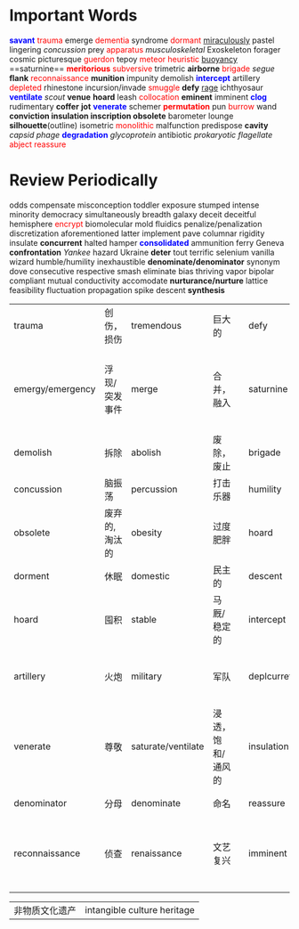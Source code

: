 # Important Words 
 <b><mark style="background: transparent; color: blue">savant</mark></b> <mark style="background: transparent; color: red">trauma</mark> emerge <mark style="background: transparent; color: red">dementia</mark> syndrome <mark style="background: transparent; color: red">dormant</mark> <u>miraculously</u> pastel lingering *concussion* prey <mark style="background: transparent; color: red">apparatus</mark> *musculoskeletal* Exoskeleton forager cosmic picturesque <mark style="background: transparent; color: red">guerdon</mark> tepoy <mark style="background: transparent; color: red">meteor</mark> <mark style="background: transparent; color: red">heuristic</mark> <u>buoyancy</u> ==saturnine== <mark style="background: transparent; color: red"><b>meritorious</b></mark> <mark style="background: transparent; color: red">subversive</mark> trimetric **airborne** <mark style="background: transparent; color: red">brigade</mark> *segue* **flank** <mark style="background: transparent; color: red">reconnaissance</mark> **munition** impunity demolish <b><mark style="background: transparent; color: blue">intercept</mark></b> artillery <mark style="background: transparent; color: red">depleted</mark> rhinestone incursion/invade <mark style="background: transparent; color: red">smuggle</mark> **defy** <u>rage</u> ichthyosaur <b><mark style="background: transparent; color: blue">ventilate</mark></b> *scout* **venue** **hoard** leash <mark style="background: transparent; color: red">collocation</mark> **eminent** imminent <b><mark style="background: transparent; color: blue">clog</mark></b> rudimentary **coffer** **jot** <b><mark style="background: transparent; color: blue">venerate</mark></b> schemer <b><mark style="background: transparent; color: red">permutation</mark></b> pun <mark style="background: transparent; color: red">burrow</mark> wand **conviction insulation inscription obsolete** barometer lounge **silhouette**(outline) isometric <mark style="background: transparent; color: red">monolithic</mark> malfunction predispose **cavity** *capsid* *phage* <b><mark style="background: transparent; color: blue">degradation</mark></b> *glycoprotein* antibiotic *prokaryotic* *flagellate* <mark style="background: transparent; color: red">abject</mark> <mark style="background: transparent; color: red">reassure</mark> 

# Review Periodically 
odds compensate misconception toddler exposure stumped intense minority democracy simultaneously breadth galaxy deceit deceitful hemisphere<mark style="background: transparent; color: red"> encrypt</mark> biomolecular mold fluidics penalize/penalization discretization aforementioned latter implement pave columnar rigidity insulate **concurrent** halted hamper <b><mark style="background: transparent; color: blue">consolidated</mark></b> ammunition ferry Geneva **confrontation** *Yankee* hazard Ukraine **deter** tout terrific selenium vanilla wizard humble/humility inexhaustible **denominate/denominator** synonym dove consecutive respective smash eliminate bias thriving vapor bipolar compliant mutual conductivity accomodate **nurturance/nurture** lattice feasibility fluctuation propagation spike descent **synthesis** 

|  |  |  |  |  |  |  |  |  |
| ---- | ---- | ---- | ---- | ---- | ---- | ---- | ---- | ---- |
| trauma | 创伤， 损伤 | tremendous | 巨大的 |  | defy | 反抗 | deny | 否认 |
| emergy/emergency | 浮现/突发事件 | merge | 合并，融入 |  | saturnine | 严肃的, 阴沉的 | saturate | 浸透,饱和 |
| demolish | 拆除 | abolish | 废除，废止 |  | brigade | 旅 | bride/bridge | 新娘/桥 |
| concussion | 脑振荡 | percussion | 打击乐器 |  | humility | 谦虚 | humiliate | 羞辱 |
| obsolete | 废弃的, 淘汰的 | obesity | 过度肥胖 |  | hoard | 囤积 | stable | 马厩 |
| dorment | 休眠 | domestic | 民主的 |  | descent | 下降 | despise/disdain | 鄙视 |
| hoard | 囤积 | stable | 马厩/稳定的 |  | intercept | 拦截 | intervene/interval | 干涉/间隔 |
| artillery | 火炮 | military | 军队 |  | deplcurreted | 耗尽, 枯竭 | deceit | 欺骗 |
| venerate | 尊敬 | saturate/ventilate | 浸透，饱和/通风的 |  | insulation | 隔热 | incursion | 入侵 |
| denominator | 分母 | denominate | 命名 |  | reassure | 安抚 | assure | 保证 |
| reconnaissance | 侦查 | renaissance | 文艺复兴 |  | imminent | 迫在眉睫的 |  |  |
|  |  |  |  |  |  |  |  |  |


|  | |
| --- | --- |
| 非物质文化遗产 | intangible culture heritage  |
